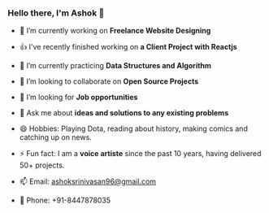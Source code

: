 ### Hello there, I'm Ashok 👋


- 🔭  I’m currently working on **Freelance Website Designing**
- 👍  I've recently finished working on **a Client Project with Reactjs**
- 🌱  I’m currently practicing **Data Structures and Algorithm**
- 👯  I’m looking to collaborate on **Open Source Projects**
- 🤔  I’m looking for **Job opportunities**
- 💬  Ask me about **ideas and solutions to any existing problems**

- 😄  Hobbies: Playing Dota, reading about history, making comics and catching up on news.
- ⚡  Fun fact: I am a **voice artiste** since the past 10 years, having delivered 50+ projects.
- 📫  Email: ashoksrinivasan96@gmail.com
- 📱  Phone: +91-8447878035
